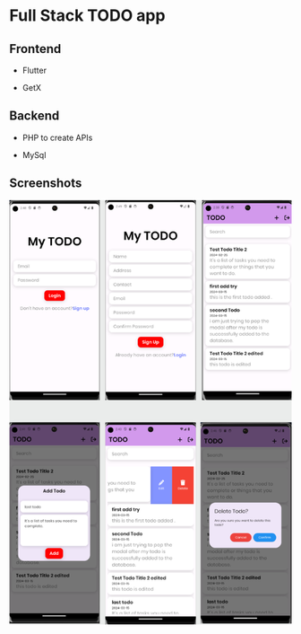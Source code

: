 
# Full Stack TODO app



## Frontend

- Flutter

- GetX

## Backend

- PHP to create APIs

- MySql 

## Screenshots

![App Screenshot](https://github.com/RushmaBajracharya/grocery-screenshots/blob/main/todos.png?raw=true)

